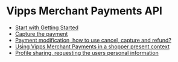 <!-- START_METADATA
---
title: Introduction
sidebar_label: API guide
sidebar_position: 10
pagination_prev: Null
pagination_next: Null
---
END_METADATA -->

# Vipps Merchant Payments API

- [Start with Getting Started](getting-started.md)
- [Capture the payment](modifications/capture.md)
- [Payment modification, how to use cancel, capture and refund?](modifications/README.md)
- [Using Vipps Merchant Payments in a shopper present context](features/customer-present-payments.md)
- [Profile sharing, requesting the users personal information](features/profile-sharing.md)
<!-- 
- [How to setup Notification Webhooks](how-to-setup-notification-webhooks.md)
-->